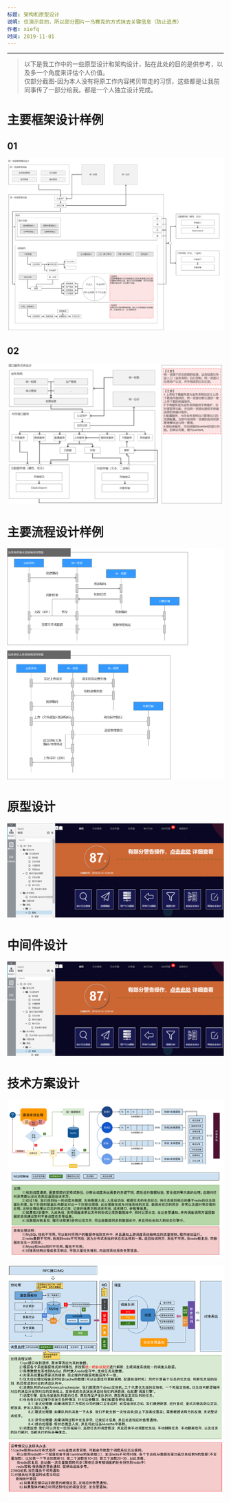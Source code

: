 ```yaml
---
标题: 架构和原型设计
说明: 仅演示目的，所以部分图片一马赛克的方式抹去关键信息（防止追责）
作者: xiefq
时间: 2019-11-01
---
```


----
> 以下是我工作中的一些原型设计和架构设计，贴在此处的目的是供参考，以及多一个角度来评估个人价值。  
仅部分截图-因为本人没有将原工作内容拷贝带走的习惯，这些都是让我前同事传了一部分给我。都是一个人独立设计完成。

# 主要框架设计样例

## 01
![](./imgs/1.png)

## 02
![](./imgs/2.png)

# 主要流程设计样例
![](./imgs/3.png)


# 原型设计
![](./imgs/4.png)

# 中间件设计
![](./imgs/4.png)

# 技术方案设计
![](./imgs/5.png)

![](./imgs/6.png)